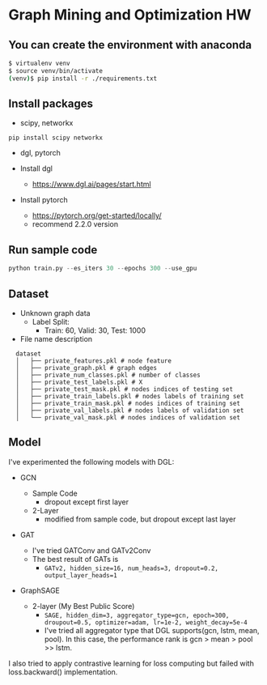 # Graph Mining and Optimization HW

## You can create the environment with anaconda

```bash
$ virtualenv venv
$ source venv/bin/activate
(venv)$ pip install -r ./requirements.txt
```

## Install packages

* scipy, networkx

```
pip install scipy networkx
```

* dgl, pytorch

* Install dgl
  * https://www.dgl.ai/pages/start.html
* Install pytorch
  * https://pytorch.org/get-started/locally/
  * recommend 2.2.0 version

## Run sample code

```python
python train.py --es_iters 30 --epochs 300 --use_gpu
```

## Dataset

* Unknown graph data
  * Label Split:
    * Train: 60, Valid: 30, Test: 1000
* File name description

```
  dataset
  │   ├── private_features.pkl # node feature
  │   ├── private_graph.pkl # graph edges
  │   ├── private_num_classes.pkl # number of classes
  │   ├── private_test_labels.pkl # X
  │   ├── private_test_mask.pkl # nodes indices of testing set
  │   ├── private_train_labels.pkl # nodes labels of training set
  │   ├── private_train_mask.pkl # nodes indices of training set
  │   ├── private_val_labels.pkl # nodes labels of validation set
  │   └── private_val_mask.pkl # nodes indices of validation set
```

## Model

I've experimented the following models with DGL:

- GCN 
    - Sample Code
        - dropout except first layer
    - 2-Layer
        - modified from sample code, but dropout except last layer
- GAT
    - I've tried GATConv and GATv2Conv
    - The best result of GATs is
        - `GATv2, hidden_size=16, num_heads=3, dropout=0.2, output_layer_heads=1`

- GraphSAGE
    - 2-layer (My Best Public Score)
        - `SAGE, hidden_dim=3, aggregator_type=gcn, epoch=300, droupout=0.5, optimizer=adam, lr=1e-2, weight_decay=5e-4`
        - I've tried all aggregator type that DGL supports(gcn, lstm, mean, pool). In this case, the performance rank is gcn > mean > pool >> lstm.

I also tried to apply contrastive learning for loss computing but failed with loss.backward() implementation.